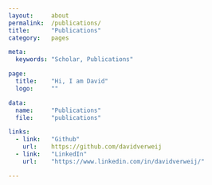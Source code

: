 ```yaml
---
layout:     about
permalink:  /publications/
title:      "Publications"
category:   pages

meta:
  keywords: "Scholar, Publications"

page:
  title:    "Hi, I am David"
  logo:     ""

data:
  name:     "Publications"
  file:     "publications"

links:
  - link:   "Github"
    url:    https://github.com/davidverweij
  - link:   "LinkedIn"
    url:    "https://www.linkedin.com/in/davidverweij/"

---
```

